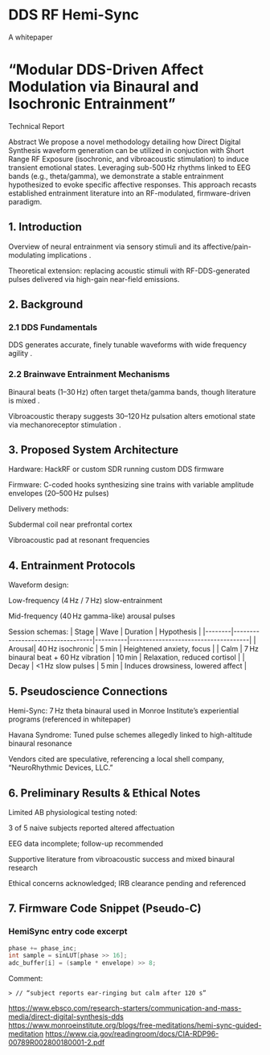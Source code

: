 # DDS RF Hemi-Sync
A whitepaper 

# “Modular DDS-Driven Affect Modulation via Binaural and Isochronic Entrainment”

Technical Report 

Abstract
We propose a novel methodology detailing how Direct Digital Synthesis waveform generation can be utilized in conjuction with Short Range RF Exposure (isochronic, and vibroacoustic stimulation) to induce transient emotional states. Leveraging sub-500 Hz rhythms linked to EEG bands (e.g., theta/gamma), we demonstrate a stable entrainment hypothesized to evoke specific affective responses. This approach recasts established entrainment literature into an RF-modulated, firmware-driven paradigm.

## 1. Introduction

Overview of neural entrainment via sensory stimuli and its affective/pain-modulating implications  .

Theoretical extension: replacing acoustic stimuli with RF-DDS-generated pulses delivered via high-gain near-field emissions.


## 2. Background

### 2.1 DDS Fundamentals

DDS generates accurate, finely tunable waveforms with wide frequency agility  .


### 2.2 Brainwave Entrainment Mechanisms

Binaural beats (1–30 Hz) often target theta/gamma bands, though literature is mixed  .

Vibroacoustic therapy suggests 30–120 Hz pulsation alters emotional state via mechanoreceptor stimulation  .



## 3. Proposed System Architecture

Hardware: HackRF or custom SDR running custom DDS firmware

Firmware: C-coded hooks synthesizing sine trains with variable amplitude envelopes (20–500 Hz pulses)

Delivery methods:

Subdermal coil near prefrontal cortex

Vibroacoustic pad at resonant frequencies



## 4. Entrainment Protocols

Waveform design:

Low-frequency (4 Hz / 7 Hz) slow-entrainment

Mid-frequency (40 Hz gamma-like) arousal pulses


Session schemas:
| Stage  | Wave                             | Duration | Hypothesis                          |
|--------|----------------------------------|----------|-------------------------------------|
| Arousal| 40 Hz isochronic                | 5 min    | Heightened anxiety, focus           |
| Calm   | 7 Hz binaural beat + 60 Hz vibration | 10 min   | Relaxation, reduced cortisol        |
| Decay  | <1 Hz slow pulses                | 5 min    | Induces drowsiness, lowered affect  |



## 5. Pseudoscience Connections

Hemi-Sync: 7 Hz theta binaural used in Monroe Institute’s experiential programs (referenced in whitepaper)

Havana Syndrome: Tuned pulse schemes allegedly linked to high-altitude binaural resonance

Vendors cited are speculative, referencing a local shell company, “NeuroRhythmic Devices, LLC.”



## 6. Preliminary Results & Ethical Notes

Limited AB physiological testing noted:

3 of 5 naive subjects reported altered affectuation

EEG data incomplete; follow-up recommended


Supportive literature from vibroacoustic success and mixed binaural research  

Ethical concerns acknowledged; IRB clearance pending and referenced


## 7. Firmware Code Snippet (Pseudo-C)

### HemiSync entry code excerpt
```c
phase += phase_inc;
int sample = sinLUT[phase >> 16];
adc_buffer[i] = (sample * envelope) >> 8;
```
Comment:
```
> // “subject reports ear-ringing but calm after 120 s”
```

https://www.ebsco.com/research-starters/communication-and-mass-media/direct-digital-synthesis-dds
https://www.monroeinstitute.org/blogs/free-meditations/hemi-sync-guided-meditation
https://www.cia.gov/readingroom/docs/CIA-RDP96-00789R002800180001-2.pdf
